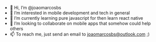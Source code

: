 - 👋 Hi, I’m @joaomarcosbs
- 👀 I’m interested in mobile development and tech in general
- 🌱 I’m currently learning pure javascript for then learn react native
- 💞️ I’m looking to collaborate on mobile apps that somehow could help others
- 📫 To reach me, just send an email to joaomarcosbs@outlook.com ;)

<!---
joaomarcosbs/joaomarcosbs is a ✨ special ✨ repository because its `README.md` (this file) appears on your GitHub profile.
You can click the Preview link to take a look at your changes.
--->
